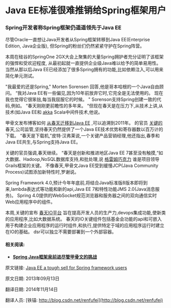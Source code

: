 Java EE标准很难推销给Spring框架用户
==

### Spring开发者称Spring框架仍遥遥领先于Java EE


尽管Oracle一直想让Java开发者从Spring框架转移到Java EE(Enterprise Edition, Java企业版), 但Spring的粉丝们仍然紧紧守护在Spring阵营。

本周在硅谷的SpringOne 2GX大会上聚集的大量Spring拥护者充分证明了该框架的强悍和受欢迎程度, 从最初起就一直提供企业级Java难以给予的简单易用性。 当然从那以后Java EE已经添加了很多Spring拥有的功能,比如依赖注入,可以用来简化单元测试。

"我最爱的还是Spring," Morten Sorensen 回答,他是哥本哈根的一个Java自由顾问。 “我对Java EE有一些偏见,因为10年前放弃它时,它完全是无法使用的。 现在我也觉得它很笨拙,每当我屈服它的时候。 " Sorenson支持Spring创建一致的代码,例如。 “春天刚刚更前瞻性的多年来。 “但现在春天是在压力下,从技术上讲,从技术(如Java EE和 [akka](http://www.javaworld.com/javaworld/jw-05-2013/130508-osjp-akka.html) Scala中间件技术,他说。

甲骨文发布博客如何 [从春天迁移到Java EE](http://www.oracle.com/technetwork/articles/java/springtojavaee-522240.html) ,可以追溯到2011年。 的官员 [关键的](http://gopivotal.com/pivotal-products/apps/spring-framework) 春天,公司监管,坚持春天仍然提供了一个Java EE技术优势和寄存器数以百万计的下载。 “春天是下载机,”皮特·汉弗莱说,一个关键产品营销经理,他还指出,春季和Java EE共生,与Spring支持Java EE。

关键的官员强调,春天继续。 “春天是创新和推进地区Java EE 7甚至没有触摸,“如大数据、Hadoop,NoSQL数据库支持,和批处理,说 [格雷姆巧克力](http://www.javaworld.com/podcasts/jtech/2009/022609jtech-rocher.html) 谁是项目领导Grails框架的关键。 不像春天,甲骨文Java EE受到缓慢JCP(Java Community Process)试图添加新特性时,罗谢说。

Spring Framework 4.0,预计今年年底前,将结合Java标准版8版本即将到来,lambda表达式等功能和新的api,Java EE 7和特性功能JMS 2.0(Java消息服务)。 Spring 4.0提供的WebSocket规范浏览器和服务器之间的双向通信实时Web应用程序中的组件。

本周,关键的宣布 [春天IO平台](http://spring.io/) 旨在提高开发人员的生产力,devops集成功能,使新类的应用程序,比如大数据系统。 春天的IO关键组件包括基金会功能的api和可嵌入用于构建企业应用程序的运行时组件,和执行,提供特定于域的应用程序运行时建立在IO的基础。 dsr可以独立不需要部署到一个外部容器。



#### 相关阅读:

* [**Spring Java框架泉前进尽管甲骨文的挑战**](http://www.javaworld.com/article/2080841/java-app-dev/spring-java-framework-springs-forward-despite-oracle-challenge.html)

原文链接: [Java EE a tough sell for Spring framework users](http://www.javaworld.com/article/2078871/open-source-tools/java-ee-a-tough-sell-for-spring-framework-users.html)



原文日期: 2013年09月13日

翻译日期: 2014年11月14日

翻译人员: [铁锚: http://blog.csdn.net/renfufei](http://blog.csdn.net/renfufei)





